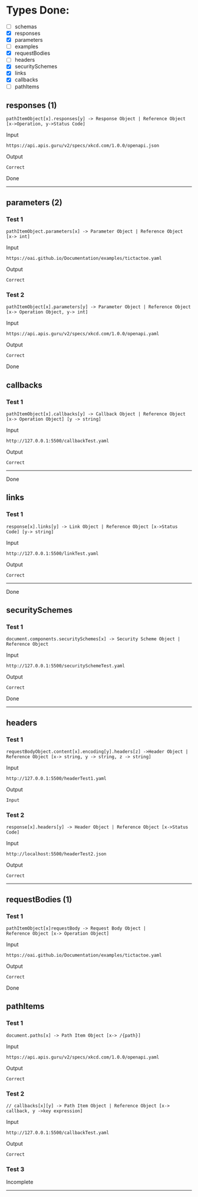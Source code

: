 # Types Done:

* [ ] schemas
* [x] responses
* [x] parameters
* [ ] examples
* [x] requestBodies
* [ ] headers
* [x] securitySchemes
* [x] links
* [x] callbacks
* [ ] pathItems
## responses (1)
```
pathItemObject[x].responses[y] -> Response Object | Reference Object [x->Operation, y->Status Code]
```
Input
```
https://api.apis.guru/v2/specs/xkcd.com/1.0.0/openapi.json
```
Output
```
Correct
```
Done
***

## parameters (2)

### Test 1
```
pathItemObject.parameters[x] -> Parameter Object | Reference Object [x-> int]
```
Input
```
https://oai.github.io/Documentation/examples/tictactoe.yaml
```
Output
```
Correct
```

### Test 2
```
pathItemObject[x].parameters[y] -> Parameter Object | Reference Object [x-> Operation Object, y-> int]
```
Input
```
https://api.apis.guru/v2/specs/xkcd.com/1.0.0/openapi.yaml
```
Output
```
Correct
```
Done
## callbacks

### Test 1
```
pathItemObject[x].callbacks[y] -> Callback Object | Reference Object [x-> Operation Object] [y -> string]
```
Input
```
http://127.0.0.1:5500/callbackTest.yaml
```
Output
```
Correct
```
***
Done
## links

### Test 1
```
response[x].links[y] -> Link Object | Reference Object [x->Status Code] [y-> string]
```
Input
```
http://127.0.0.1:5500/linkTest.yaml
```
Output
```
Correct
```
***
Done

## securitySchemes

### Test 1
```
document.components.securitySchemes[x] -> Security Scheme Object | Reference Object
```
Input
```
http://127.0.0.1:5500/securitySchemeTest.yaml
```
Output
```
Correct
```
Done
***

## headers

### Test 1
```
requestBodyObject.content[x].encoding[y].headers[z] ->Header Object | Reference Object [x-> string, y -> string, z -> string]
```
Input
```
http://127.0.0.1:5500/headerTest1.yaml
```
Output
```
Input
```
### Test 2
```
response[x].headers[y] -> Header Object | Reference Object [x->Status Code]
```
Input
```
http://localhost:5500/headerTest2.json
```
Output
```
Correct
```
***

## requestBodies (1)

### Test 1
```
pathItemObject[x]requestBody -> Request Body Object |
Reference Object [x-> Operation Object]
```
Input
```
https://oai.github.io/Documentation/examples/tictactoe.yaml
```
Output
```
Correct
```
Done

## pathItems

### Test 1
```
document.paths[x] -> Path Item Object [x-> /{path}]
```
Input
```
https://api.apis.guru/v2/specs/xkcd.com/1.0.0/openapi.yaml
```
Output
```
Correct 
```

### Test 2
```
// callbacks[x][y] -> Path Item Object | Reference Object [x-> callback, y ->key expression]
```
Input
```
http://127.0.0.1:5500/callbackTest.yaml
```
Output
```
Correct
```

### Test 3
 
Incomplete

***

